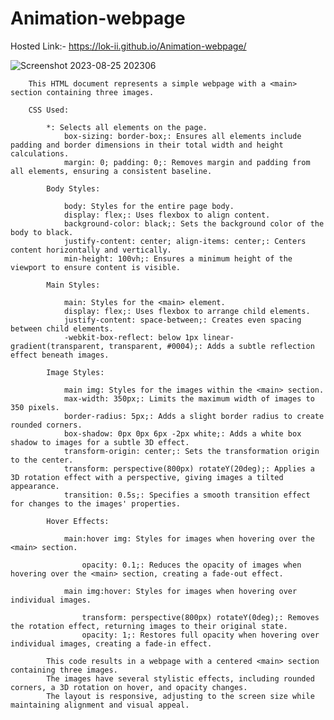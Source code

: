 # Animation-webpage

Hosted Link:- https://lok-ii.github.io/Animation-webpage/

![Screenshot 2023-08-25 202306](https://github.com/Lok-ii/Animation-webpage/assets/129180844/a7d3f537-d34f-4116-bd4c-0814f45735ca)

        This HTML document represents a simple webpage with a <main> section containing three images.

        CSS Used:

            *: Selects all elements on the page.
                box-sizing: border-box;: Ensures all elements include padding and border dimensions in their total width and height calculations.
                margin: 0; padding: 0;: Removes margin and padding from all elements, ensuring a consistent baseline.
            
            Body Styles:
            
                body: Styles for the entire page body.
                display: flex;: Uses flexbox to align content.
                background-color: black;: Sets the background color of the body to black.
                justify-content: center; align-items: center;: Centers content horizontally and vertically.
                min-height: 100vh;: Ensures a minimum height of the viewport to ensure content is visible.
           
            Main Styles:
            
                main: Styles for the <main> element.
                display: flex;: Uses flexbox to arrange child elements.
                justify-content: space-between;: Creates even spacing between child elements.
                -webkit-box-reflect: below 1px linear-gradient(transparent, transparent, #0004);: Adds a subtle reflection effect beneath images.
            
            Image Styles:
            
                main img: Styles for the images within the <main> section.
                max-width: 350px;: Limits the maximum width of images to 350 pixels.
                border-radius: 5px;: Adds a slight border radius to create rounded corners.
                box-shadow: 0px 0px 6px -2px white;: Adds a white box shadow to images for a subtle 3D effect.
                transform-origin: center;: Sets the transformation origin to the center.
                transform: perspective(800px) rotateY(20deg);: Applies a 3D rotation effect with a perspective, giving images a tilted appearance.
                transition: 0.5s;: Specifies a smooth transition effect for changes to the images' properties.
            
            Hover Effects:
            
                main:hover img: Styles for images when hovering over the <main> section.
                
                    opacity: 0.1;: Reduces the opacity of images when hovering over the <main> section, creating a fade-out effect.
                
                main img:hover: Styles for images when hovering over individual images.
                
                    transform: perspective(800px) rotateY(0deg);: Removes the rotation effect, returning images to their original state.
                    opacity: 1;: Restores full opacity when hovering over individual images, creating a fade-in effect.
                      
            This code results in a webpage with a centered <main> section containing three images.
            The images have several stylistic effects, including rounded corners, a 3D rotation on hover, and opacity changes.
            The layout is responsive, adjusting to the screen size while maintaining alignment and visual appeal.
